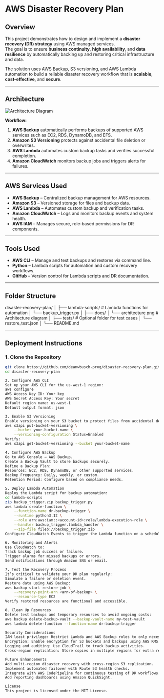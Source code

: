# AWS Disaster Recovery Plan

## Overview
This project demonstrates how to design and implement a **disaster recovery (DR) strategy** using AWS managed services.  
The goal is to ensure **business continuity**, **high availability**, and **data resilience** by automatically backing up and restoring critical infrastructure and data.

The solution uses AWS Backup, S3 versioning, and AWS Lambda automation to build a reliable disaster recovery workflow that is **scalable**, **cost-effective**, and **secure**.

---

## Architecture
![Architecture Diagram](docs/Disaster_Recovery_Architecture.png)

**Workflow:**
1. **AWS Backup** automatically performs backups of supported AWS services such as EC2, RDS, DynamoDB, and EFS.
2. **Amazon S3 Versioning** protects against accidental file deletion or overwrites.
3. **AWS Lambda** automates custom backup tasks and verifies successful completion.
4. **Amazon CloudWatch** monitors backup jobs and triggers alerts for failures.

---

## AWS Services Used
- **AWS Backup** – Centralized backup management for AWS resources.
- **Amazon S3** – Versioned storage for files and backup data.
- **AWS Lambda** – Automates custom backup and verification tasks.
- **Amazon CloudWatch** – Logs and monitors backup events and system health.
- **AWS IAM** – Manages secure, role-based permissions for DR components.

---

## Tools Used
- **AWS CLI** – Manage and test backups and restores via command line.
- **Python** – Lambda scripts for automation and custom recovery workflows.
- **GitHub** – Version control for Lambda scripts and DR documentation.

---

## Folder Structure
disaster-recovery-plan/
│
├── lambda-scripts/ # Lambda functions for automation
│ └── backup_trigger.py
│
├── docs/
│ └── architecture.png # Architecture diagram
│
├── tests/ # Optional folder for test cases
│ └── restore_test.json
│
└── README.md

---

## Deployment Instructions

### **1. Clone the Repository**
```bash
git clone https://github.com/deanwbusch-prog/disaster-recovery-plan.git
cd disaster-recovery-plan

2. Configure AWS CLI
Set up your AWS CLI for the us-west-1 region:
aws configure
AWS Access Key ID: Your key
AWS Secret Access Key: Your secret
Default region name: us-west-1
Default output format: json

3. Enable S3 Versioning
Enable versioning on your S3 bucket to protect files from accidental deletion or overwrite.
aws s3api put-bucket-versioning \
    --bucket your-bucket-name \
    --versioning-configuration Status=Enabled
Verify:
aws s3api get-bucket-versioning --bucket your-bucket-name

4. Configure AWS Backup
Go to AWS Console → AWS Backup.
Create a Backup Vault to store backups securely.
Define a Backup Plan:
Resources: EC2, RDS, DynamoDB, or other supported services.
Backup Frequency: Daily, weekly, or custom.
Retention Period: Configure based on compliance needs.

5. Deploy Lambda Automation
Deploy the Lambda script for backup automation:
cd lambda-scripts
zip backup_trigger.zip backup_trigger.py
aws lambda create-function \
    --function-name dr-backup-trigger \
    --runtime python3.12 \
    --role arn:aws:iam::<account-id>:role/lambda-execution-role \
    --handler backup_trigger.lambda_handler \
    --zip-file fileb://backup_trigger.zip
Configure CloudWatch Events to trigger the Lambda function on a schedule or after AWS Backup events.

6. Monitoring and Alerts
Use CloudWatch to:
Track backup job success or failure.
Trigger alarms for missed backups or errors.
Send notifications through Amazon SNS or email.

7. Test the Recovery Process
It’s critical to validate your DR plan regularly:
Simulate a failure or deletion event.
Restore data using AWS Backup:
aws backup start-restore-job \
    --recovery-point-arn <arn-of-backup> \
    --resource-type EC2
Verify restored resources are functional and accessible.

8. Clean Up Resources
Delete test backups and temporary resources to avoid ongoing costs:
aws backup delete-backup-vault --backup-vault-name my-test-vault
aws lambda delete-function --function-name dr-backup-trigger

Security Considerations
IAM least privilege: Restrict Lambda and AWS Backup roles to only necessary actions.
Encryption: Enable encryption for S3 buckets and backups using AWS KMS.
Logging and auditing: Use CloudTrail to track backup activities.
Cross-region replication: Store copies in multiple regions for extra resilience.

Future Enhancements
Add multi-region disaster recovery with cross-region S3 replication.
Implement automated failover with Route 53 health checks.
Integrate with AWS CodePipeline for continuous testing of DR workflows.
Add reporting dashboards using Amazon QuickSight.

License
This project is licensed under the MIT License.
